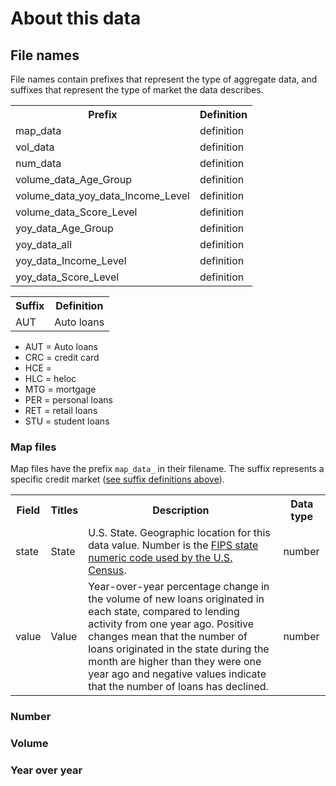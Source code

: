 # About this data

## File names

File names contain prefixes that represent the type of aggregate data, and suffixes that represent the type of market the data describes.

<table id="prefix">
  <tbody>
    <tr>
      <th>Prefix</th>
      <th>Definition</th>
    </tr>
    <tr>
      <td>map_data</td>
      <td>definition</td>
    </tr>
    <tr>
      <td>vol_data</td>
      <td>definition</td>
    </tr>
    <tr>
      <td>num_data</td>
      <td>definition</td>
    </tr>
    <tr>
      <td>volume_data_Age_Group</td>
      <td>definition</td>
    </tr>
    <tr>
      <td>volume_data_yoy_data_Income_Level</td>
      <td>definition</td>
    </tr>
    <tr>
      <td>volume_data_Score_Level</td>
      <td>definition</td>
    </tr>
    <tr>
      <td>yoy_data_Age_Group</td>
      <td>definition</td>
    </tr>
    <tr>
      <td>yoy_data_all</td>
      <td>definition</td>
    </tr>
    <tr>
      <td>yoy_data_Income_Level</td>
      <td>definition</td>
    </tr>
    <tr>
      <td>yoy_data_Score_Level</td>
      <td>definition</td>
    </tr>
  </tbody>
</table>


<table id="suffix">
  <tbody>
    <tr>
      <th>Suffix</th>
      <th>Definition</th>
    </tr>
    <tr>
      <td>AUT</td>
      <td>Auto loans</td>
    </tr>
  </tbody>
</table>

 - AUT = Auto loans
 - CRC = credit card
 - HCE = 
 - HLC = heloc
 - MTG = mortgage
 - PER = personal loans
 - RET = retail loans
 - STU = student loans

### Map files

Map files have the prefix `map_data_` in their filename. The suffix represents a specific credit market ([see suffix definitions above](#suffix-definitions)).

<table>
  <tbody>
    <tr>
      <th>Field</th>
      <th>Titles</th>
      <th>Description</th>
      <th>Data type</th>
    </tr>
    <tr>
      <td>state</td>
      <td>State</td>
      <td>U.S. State. Geographic location for this data value. Number is the <a href="https://www.census.gov/geo/reference/ansi_statetables.html">FIPS state numeric code used by the U.S. Census</a>.</td>
      <td>number</td>
    </tr>
    <tr>
      <td>value</td>
      <td>Value</td>
      <td>Year-over-year percentage change in the volume of new loans originated in each state, compared to lending activity from one year ago.  Positive changes mean that the number of loans originated in the state during the month are higher than they were one year ago and negative values indicate that the number of loans has declined.
      </td>
      <td>number</td>
    </tr>
  </tbody>
</table>

### Number

### Volume

### Year over year
